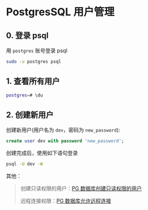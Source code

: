 # PostgresSQL 用户管理

## 0. 登录 psql

用 `postgres` 账号登录 psql

```bash
sudo -u postgres psql
```

## 1. 查看所有用户

```bash
postgres=# \du
```

## 2. 创建新用户

创建新用户(用户名为 `dev`，密码为 `new_password`):

```sql
create user dev with password 'new_password';
```

创建完成后，使用如下语句登录

```bash
psql -U dev -W
```

其他：

> 创建只读权限的用户：[PG 数据库创建只读权限的用户](./PG数据库创建只读权限的用户.md)
>
> 远程连接权限：[PG 数据库允许远程连接](./PG数据库允许远程连接.md)
